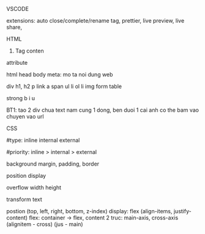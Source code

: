 VSCODE

extensions: auto close/complete/rename tag, prettier, live preview, live share, 

HTML

1. Tag
<tagname> conten </tagname>
<tagname>

attribute

html
head
body
meta: mo ta noi dung web

div
h1, h2
p
link
a
span
ul li 
ol li
img
form
table

strong
b
i
u

BT1: tao 2 div chua text nam cung 1 dong, ben duoi 1 cai anh co the bam vao chuyen vao url

CSS

#type:
inline
internal
external

#priority: inline > internal > external

background
margin, padding, border

position
display

overflow
width height

transform
text

postion (top, left, right, bottom, z-index)
display: flex (align-items, justify-content)
flex: container -> flex, content
2 truc: main-axis, cross-axis (alignitem - cross) (jus - main)






